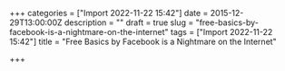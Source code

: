 +++
categories = ["Import 2022-11-22 15:42"]
date = 2015-12-29T13:00:00Z
description = ""
draft = true
slug = "free-basics-by-facebook-is-a-nightmare-on-the-internet"
tags = ["Import 2022-11-22 15:42"]
title = "Free Basics by Facebook is a Nightmare on the Internet"

+++




